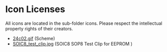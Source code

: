 # Icon Licenses

All icons are located in the sub-folder icons. Please respect the intellectual property rights of their creators.

* [24c02.gif](https://www.kn34pc.com/spr/arduino_24c02.html) (Scheme)
* [SOIC8_test_clip.jpg](https://www.amazon.com/Circuit-Programming-Programmer-TL866CS-EZP2010/dp/B07VFCTF7T/ref=sr_1_4?keywords=soic8+clip&qid=1688112851&sr=8-4) (SOIC8 SOP8 Test Clip for EEPROM )  